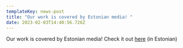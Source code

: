 ```yaml
---
templateKey: news-post
title: "Our work is covered by Estonian media! "
date: 2023-02-03T14:40:56.726Z
---
```

Our work is covered by Estonian media! Check it out [here](https://novaator.err.ee/1608873422/dna-valmistamise-mehhanismi-uurimine-kannustab-vahiravi-leidmist) (in Estonian)